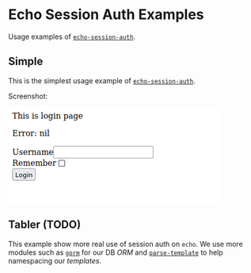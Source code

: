 # Echo Session Auth Examples

Usage examples of [`echo-session-auth`](https://github.com/jockerz/echo-session-auth).


## Simple

This is the simplest usage example of [`echo-session-auth`](https://github.com/jockerz/echo-session-auth).

Screenshot:

![Simple Screenshoot](ss-simple.png "a title")


## Tabler (TODO)

This example show more real use of session auth on `echo`.
We use more modules such as [`gorm`](https://gorm.io) for our DB *ORM* and [`parse-template`](https://github.com/jockerz/parse-template) to help namespacing our *templates*.
